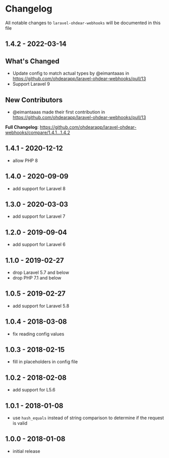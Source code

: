 # Changelog

All notable changes to `laravel-ohdear-webhooks` will be documented in this file

## 1.4.2 - 2022-03-14

## What's Changed

- Update config to match actual types by @eimantaaas in https://github.com/ohdearapp/laravel-ohdear-webhooks/pull/13
- Support Laravel 9

## New Contributors

- @eimantaaas made their first contribution in https://github.com/ohdearapp/laravel-ohdear-webhooks/pull/13

**Full Changelog**: https://github.com/ohdearapp/laravel-ohdear-webhooks/compare/1.4.1...1.4.2

## 1.4.1 - 2020-12-12

- allow PHP 8

## 1.4.0 - 2020-09-09

- add support for Laravel 8

## 1.3.0 - 2020-03-03

- add support for Laravel 7

## 1.2.0 - 2019-09-04

- add support for Laravel 6

## 1.1.0 - 2019-02-27

- drop Laravel 5.7 and below
- drop PHP 7.1 and below

## 1.0.5 - 2019-02-27

- add support for Laravel 5.8

## 1.0.4 - 2018-03-08

- fix reading config values

## 1.0.3 - 2018-02-15

- fill in placeholders in config file

## 1.0.2 - 2018-02-08

- add support for L5.6

## 1.0.1 - 2018-01-08

- use `hash_equals` instead of string comparison to determine if the request is valid

## 1.0.0 - 2018-01-08

- initial release
